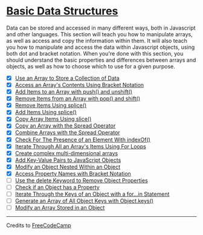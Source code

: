 # [Basic Data Structures](https://learn.freecodecamp.org/javascript-algorithms-and-data-structures/basic-data-structures)

Data can be stored and accessed in many different ways, both in Javascript and other languages. This section will teach you how to manipulate arrays, as well as access and copy the information within them. It will also teach you how to manipulate and access the data within Javascript objects, using both dot and bracket notation. When you're done with this section, you should understand the basic properties and differences between arrays and objects, as well as how to choose which to use for a given purpose.

- [x] [Use an Array to Store a Collection of Data](01-use-an-array-to-store-a-collection-of-data.js)
- [x] [Access an Array's Contents Using Bracket Notation](02-access-an-arrays-contents-using-bracket-notation.js)
- [x] [Add Items to an Array with push() and unshift()](03-add-items-to-an-array-with-push-and-unshift.js)
- [x] [Remove Items from an Array with pop() and shift()](04-remove-items-from-an-array-with-pop-and-shift.js)
- [x] [Remove Items Using splice()](05-remove-items-using-splice.js)
- [x] [Add Items Using splice()](06-add-items-using-splice.js)
- [x] [Copy Array Items Using slice()](07-copy-array-items-using-slice.js)
- [x] [Copy an Array with the Spread Operator](08-copy-an-array-with-the-spread-operator.js)
- [x] [Combine Arrays with the Spread Operator](09-combine-arrays-with-the-spread-operator.js)
- [x] [Check For The Presence of an Element With indexOf()](10-check-for-the-presence-of-an-element-with-indexof.js)
- [x] [Iterate Through All an Array's Items Using For Loops](11-iterate-through-all-an-arrays-items-using-for-loops.js)
- [x] [Create complex multi-dimensional arrays](12-create-complex-multi-dimensional-arrays.js)
- [x] [Add Key-Value Pairs to JavaScript Objects](13-add-key-value-pairs-to-javascript-objects.js)
- [x] [Modify an Object Nested Within an Object](14-modify-an-object-nested-within-an-object.js)
- [x] [Access Property Names with Bracket Notation](15-access-property-names-with-bracket-notation.js)
- [ ] [Use the delete Keyword to Remove Object Properties](16-use-the-delete-keyword-to-remove-object-properties.js)
- [ ] [Check if an Object has a Property](17-check-if-an-object-has-a-property.js)
- [ ] [Iterate Through the Keys of an Object with a for...in Statement](18-iterate-through-the-keys-of-an-object-with-a-for---in-statement.js)
- [ ] [Generate an Array of All Object Keys with Object.keys()](19-generate-an-array-of-all-object-keys-with-object-keys.js)
- [ ] [Modify an Array Stored in an Object](20-modify-an-array-stored-in-an-object.js)

---

Credits to [FreeCodeCamp](https://www.freecodecamp.org/)
